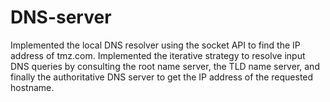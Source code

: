 # DNS-server
Implemented the local DNS resolver using the socket API to find the IP address of tmz.com. Implemented the iterative strategy to resolve input DNS queries by consulting the root name server, the TLD name server, and finally the authoritative DNS server to get the IP address of the requested hostname.
